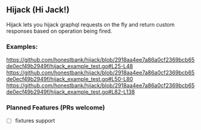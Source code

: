 ## Hijack (Hi Jack!)
Hijack lets you hijack graphql requests on the fly and return custom responses based on operation being fired.

### Examples:
https://github.com/honestbank/hijack/blob/2918aa4ee7a86a0cf2369bcb65de0ecf49b2949f/hijack_example_test.go#L25-L48
https://github.com/honestbank/hijack/blob/2918aa4ee7a86a0cf2369bcb65de0ecf49b2949f/hijack_example_test.go#L50-L80
https://github.com/honestbank/hijack/blob/2918aa4ee7a86a0cf2369bcb65de0ecf49b2949f/hijack_example_test.go#L82-L138

### Planned Features (PRs welcome)
- [ ] fixtures support
